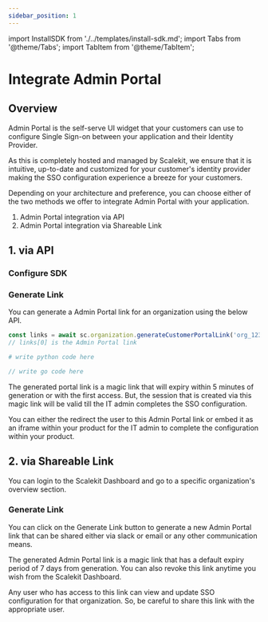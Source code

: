 ```yaml
---
sidebar_position: 1
---
```

import InstallSDK from './../templates/install-sdk.md';
import Tabs from '@theme/Tabs';
import TabItem from '@theme/TabItem';

# Integrate Admin Portal

## Overview
Admin Portal is the self-serve UI widget that your customers can use to configure Single Sign-on between your application and their Identity Provider. 

As this is completely hosted and managed by Scalekit, we ensure that it is intuitive, up-to-date and customized for your customer's identity provider making the SSO configuration experience a breeze for your customers. 

Depending on your architecture and preference, you can choose either of the two methods we offer to integrate Admin Portal with your application.

1. Admin Portal integration via API
2. Admin Portal integration via Shareable Link

## 1. via API

### Configure SDK
<InstallSDK />

### Generate Link
You can generate a Admin Portal link for an organization using the below API. 


<Tabs groupId="tech-stack">
<TabItem value="nodejs" label="NodeJS">

```javascript showLineNumbers
const links = await sc.organization.generateCustomerPortalLink('org_1233222' as string);
// links[0] is the Admin Portal link
```

</TabItem>
<TabItem value="py" label="Python">

```python
# write python code here
```

</TabItem>
<TabItem value="golang" label="Go">

```go
// write go code here
```

</TabItem>
</Tabs>

The generated portal link is a magic link that will expiry within 5 minutes of generation or with the first access. But, the session that is created via this magic link will be valid till the IT admin completes the SSO configuration. 

You can either the redirect the user to this Admin Portal link or embed it as an iframe within your product for the IT admin to complete the configuration within your product. 

## 2. via Shareable Link

You can login to the Scalekit Dashboard and go to a specific organization's overview section.

### Generate Link
You can click on the Generate Link button to generate a new Admin Portal link that can be shared either via slack or email or any other communication means.

<!-- <Show screenshot> -->
The generated Admin Portal link is a magic link that has a default expiry period of 7 days from generation. You can also revoke this link anytime you wish from the Scalekit Dashboard. 

Any user who has access to this link can view and update SSO configuration for that organization. So, be careful to share this link with the appropriate user. 
